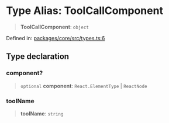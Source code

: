 # Type Alias: ToolCallComponent

> **ToolCallComponent**: `object`

Defined in: [packages/core/src/types.ts:6](https://github.com/GeoDaCenter/openassistant/blob/994a31d776db171047aa7cd650eb798b5317f644/packages/core/src/types.ts#L6)

## Type declaration

### component?

> `optional` **component**: `React.ElementType` \| `ReactNode`

### toolName

> **toolName**: `string`
